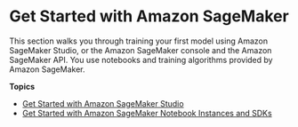 # Get Started with Amazon SageMaker<a name="gs"></a>

This section walks you through training your first model using Amazon SageMaker Studio, or the Amazon SageMaker console and the Amazon SageMaker API\. You use notebooks and training algorithms provided by Amazon SageMaker\.

**Topics**
+ [Get Started with Amazon SageMaker Studio](gs-studio.md)
+ [Get Started with Amazon SageMaker Notebook Instances and SDKs](gs-console.md)